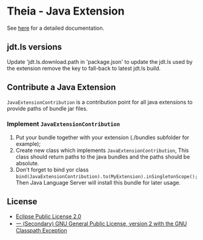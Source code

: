 # Theia - Java Extension

See [here](https://github.com/theia-ide/theia) for a detailed documentation.

## jdt.ls versions
Update  'jdt.ls.download.path in 'package.json' to update the jdt.ls used by the extension
remove the key to fall-back to latest jdt.ls build.

## Contribute a Java Extension
`JavaExtensionContribution` is a contribution point for all java extensions to provide paths of bundle jar files.

### Implement `JavaExtensionContribution`
1. Put your bundle together with your extension (./bundles subfolder for example);
2. Create new class which implements `JavaExtensionContribution`, 
This class should return paths to the java bundles and the paths should be absolute.
3. Don't forget to bind yor class  `bind(JavaExtensionContribution).to(MyExtension).inSingletonScope();`
Then Java Language Server will install this bundle for later usage.

## License
- [Eclipse Public License 2.0](http://www.eclipse.org/legal/epl-2.0/)
- [一 (Secondary) GNU General Public License, version 2 with the GNU Classpath Exception](https://projects.eclipse.org/license/secondary-gpl-2.0-cp)